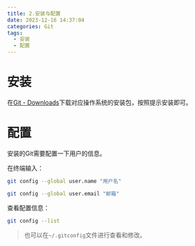 ```yaml
---
title: 2.安装与配置
date: 2023-12-16 14:37:04
categories: Git
tags: 
  - 安装
  - 配置
---
```


# 安装

在[Git - Downloads](https://git-scm.com/downloads)下载对应操作系统的安装包，按照提示安装即可。

# 配置

安装的Git需要配置一下用户的信息。

在终端输入：

```bash
git config --global user.name "用户名"

git config --global user.email "邮箱"
```

查看配置信息：

```bash
git config --list
```

> 也可以在`~/.gitconfig`文件进行查看和修改。
